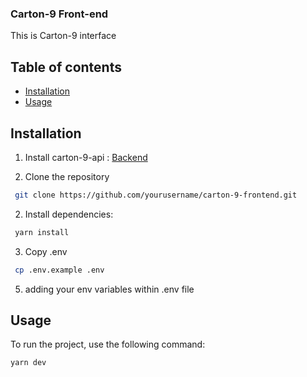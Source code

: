 ### Carton-9 Front-end

This is Carton-9 interface

## Table of contents

- [Installation](#installation)
- [Usage](#usage)

## Installation

1. Install carton-9-api : [Backend](https://github.com/Gmayer111/carton-9-api)

2. Clone the repository

```bash
 git clone https://github.com/yourusername/carton-9-frontend.git
```

2. Install dependencies:

```bash
 yarn install
```

3. Copy .env

```bash
 cp .env.example .env
```

5. adding your env variables within .env file

## Usage

To run the project, use the following command:

```bash
yarn dev
```
